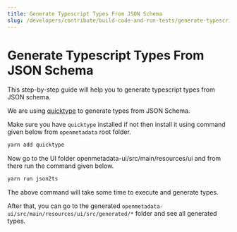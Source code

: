 ```yaml
---
title: Generate Typescript Types From JSON Schema
slug: /developers/contribute/build-code-and-run-tests/generate-typescript-types-from-json-schema
---
```


# Generate Typescript Types From JSON Schema
This step-by-step guide will help you to generate typescript types from JSON schema.

We are using [quicktype](https://quicktype.io/) to generate types from JSON Schema.

Make sure you have `quicktype` installed if not then install it using command given below from `openmetadata` root folder.

```python
yarn add quicktype
```

Now go to the UI folder openmetadata-ui/src/main/resources/ui and from there run the command given below.

```python
yarn run json2ts
```

The above command will take some time to execute and generate types.

After that, you can go to the generated `openmetadata-ui/src/main/resources/ui/src/generated/*` folder and see all generated types.
